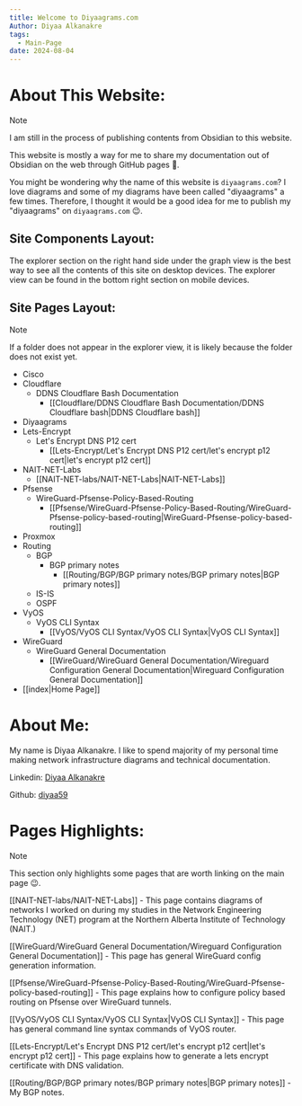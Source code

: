 ```yaml
---
title: Welcome to Diyaagrams.com
Author: Diyaa Alkanakre
tags:
  - Main-Page
date: 2024-08-04
---
```

# About This Website:

> [!Note]
> I am still in the process of publishing contents from Obsidian to this website.

This website is mostly a way for me to share my documentation out of Obsidian on the web through GitHub pages 🙂.

You might be wondering why the name of this website is `diyaagrams.com`? I love diagrams and some of my diagrams have been called "diyaagrams" a few times. Therefore, I thought it would be a good idea for me to publish my "diyaagrams" on `diyaagrams.com` 😉.

## Site Components Layout:

The explorer section on the right hand side under the graph view is the best way to see all the contents of this site on desktop devices. The explorer view can be found in the bottom right section on mobile devices.

## Site Pages Layout:

> [!Note]
> If a folder does not appear in the explorer view, it is likely because the folder does not exist yet.

- Cisco
- Cloudflare
	- DDNS Cloudflare Bash Documentation
		- [[Cloudflare/DDNS Cloudflare Bash Documentation/DDNS Cloudflare bash|DDNS Cloudflare bash]]
- Diyaagrams
- Lets-Encrypt
	- Let's Encrypt DNS P12 cert
		- [[Lets-Encrypt/Let's Encrypt DNS P12 cert/let's encrypt p12 cert|let's encrypt p12 cert]]
- NAIT-NET-Labs
	- [[NAIT-NET-labs/NAIT-NET-Labs|NAIT-NET-Labs]]
- Pfsense
	- WireGuard-Pfsense-Policy-Based-Routing
		- [[Pfsense/WireGuard-Pfsense-Policy-Based-Routing/WireGuard-Pfsense-policy-based-routing|WireGuard-Pfsense-policy-based-routing]]
- Proxmox
- Routing
	- BGP
		- BGP primary notes
			- [[Routing/BGP/BGP primary notes/BGP primary notes|BGP primary notes]]
	- IS-IS
	- OSPF
- VyOS
	- VyOS CLI Syntax
		- [[VyOS/VyOS CLI Syntax/VyOS CLI Syntax|VyOS CLI Syntax]]
- WireGuard
	- WireGuard General Documentation
		- [[WireGuard/WireGuard General Documentation/Wireguard Configuration General Documentation|Wireguard Configuration General Documentation]]
- [[index|Home Page]]

# About Me:

My name is Diyaa Alkanakre. I like to spend majority of my personal time making network infrastructure diagrams and technical documentation.

Linkedin: [Diyaa Alkanakre](https://www.linkedin.com/in/diyaa-alkanakre/)

Github: [diyaa59](https://github.com/diyaa59)

# Pages Highlights:

> [!note]
> This section only highlights some pages that are worth linking on the main page 😉.

[[NAIT-NET-labs/NAIT-NET-Labs]] - This page contains diagrams of networks I worked on during my studies in the Network Engineering Technology (NET) program at the Northern Alberta Institute of Technology (NAIT.)

[[WireGuard/WireGuard General Documentation/Wireguard Configuration General Documentation]] - This page has general WireGuard config generation information.

[[Pfsense/WireGuard-Pfsense-Policy-Based-Routing/WireGuard-Pfsense-policy-based-routing]] - This page explains how to configure policy based routing on Pfsense over WireGuard tunnels.

[[VyOS/VyOS CLI Syntax/VyOS CLI Syntax|VyOS CLI Syntax]] - This page has general command line syntax commands of VyOS router.

[[Lets-Encrypt/Let's Encrypt DNS P12 cert/let's encrypt p12 cert|let's encrypt p12 cert]] - This page explains how to generate a lets encrypt certificate with DNS validation.

[[Routing/BGP/BGP primary notes/BGP primary notes|BGP primary notes]] - My BGP notes.




